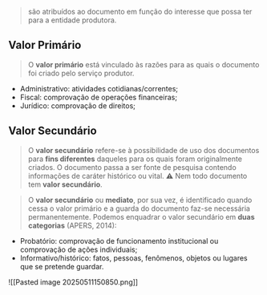 > são atribuídos ao documento em função do interesse que possa ter para a entidade produtora.

## Valor Primário
> O **valor primário** está vinculado às razões para as quais o documento foi criado pelo serviço produtor.

- Administrativo: atividades cotidianas/correntes;
- Fiscal: comprovação de operações financeiras;
- Jurídico: comprovação de direitos;

## Valor Secundário
> O **valor secundário** refere-se à possibilidade de uso dos documentos para **fins diferentes** daqueles para os quais foram originalmente criados. O documento passa a ser fonte de pesquisa contendo informações de caráter histórico ou vital.
 ⚠️ Nem todo documento tem **valor secundário**.

> O **valor secundário** ou **mediato**, por sua vez, é identificado quando cessa o valor primário e a guarda do documento faz-se necessária permanentemente. Podemos enquadrar o valor secundário em **duas categorias** (APERS, 2014):

- Probatório: comprovação de funcionamento institucional ou comprovação de ações individuais;
- Informativo/histórico: fatos, pessoas, fenômenos, objetos ou lugares que se pretende guardar. 

![[Pasted image 20250511150850.png]]